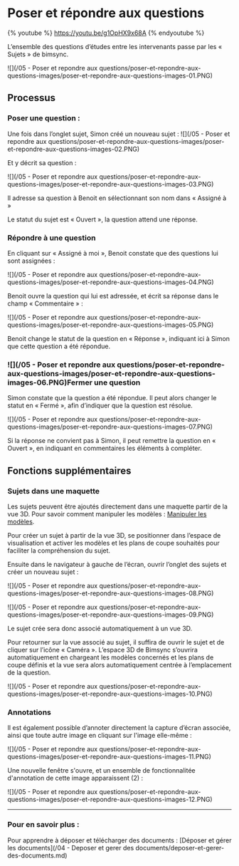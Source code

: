 # Poser et répondre aux questions

{% youtube %}
https://youtu.be/g1OpHX9x68A
{% endyoutube %}

L’ensemble des questions d’études entre les intervenants passe par les « Sujets » de bimsync.

![](/05 - Poser et repondre aux questions/poser-et-repondre-aux-questions-images/poser-et-repondre-aux-questions-images-01.PNG)


## Processus

### Poser une question :

Une fois dans l’onglet sujet, Simon créé un nouveau sujet :
![](/05 - Poser et repondre aux questions/poser-et-repondre-aux-questions-images/poser-et-repondre-aux-questions-images-02.PNG)

Et y décrit sa question :

![](/05 - Poser et repondre aux questions/poser-et-repondre-aux-questions-images/poser-et-repondre-aux-questions-images-03.PNG)

Il adresse sa question à Benoit en sélectionnant son nom dans « Assigné à »

Le statut du sujet est « Ouvert », la question attend une réponse.

### Répondre à une question

En cliquant sur « Assigné à moi », Benoit constate que des questions lui sont assignées :

![](/05 - Poser et repondre aux questions/poser-et-repondre-aux-questions-images/poser-et-repondre-aux-questions-images-04.PNG)

Benoit ouvre la question qui lui est adressée, et écrit sa réponse dans le champ « Commentaire » :

![](/05 - Poser et repondre aux questions/poser-et-repondre-aux-questions-images/poser-et-repondre-aux-questions-images-05.PNG)

Benoit change le statut de la question en « Réponse », indiquant ici à Simon que cette question a été répondue.

### ![](/05 - Poser et repondre aux questions/poser-et-repondre-aux-questions-images/poser-et-repondre-aux-questions-images-06.PNG)Fermer une question

Simon constate que la question a été répondue. Il peut alors changer le statut en « Fermé », afin d’indiquer que la question est résolue.

![](/05 - Poser et repondre aux questions/poser-et-repondre-aux-questions-images/poser-et-repondre-aux-questions-images-07.PNG)

Si la réponse ne convient pas à Simon, il peut remettre la question en « Ouvert », en indiquant en commentaires les éléments à compléter.

## Fonctions supplémentaires

### Sujets dans une maquette

Les sujets peuvent être ajoutés directement dans une maquette partir de la vue 3D. Pour savoir comment manipuler les modèles : [Manipuler les modèles](/02_PlateformeBIM/Manipuler-les-modeles.md).

Pour créer un sujet à partir de la vue 3D, se positionner dans l’espace de visualisation et activer les modèles et les plans de coupe souhaités pour faciliter la compréhension du sujet.

Ensuite dans le navigateur à gauche de l’écran, ouvrir l’onglet des sujets et créer un nouveau sujet :

![](/05 - Poser et repondre aux questions/poser-et-repondre-aux-questions-images/poser-et-repondre-aux-questions-images-08.PNG)

![](/05 - Poser et repondre aux questions/poser-et-repondre-aux-questions-images/poser-et-repondre-aux-questions-images-09.PNG)

Le sujet crée sera donc associé automatiquement à un vue 3D.

Pour retourner sur la vue associé au sujet, il suffira de ouvrir le sujet et de cliquer sur l’icône « Caméra ». L’espace 3D de Bimsync s’ouvrira automatiquement en chargeant les modèles concernés et les plans de coupe définis et la vue sera alors automatiquement centrée à l’emplacement de la question.

![](/05 - Poser et repondre aux questions/poser-et-repondre-aux-questions-images/poser-et-repondre-aux-questions-images-10.PNG)

### Annotations

Il est également possible d’annoter directement la capture d’écran associée, ainsi que toute autre image en cliquant sur l'image elle-même :

![](/05 - Poser et repondre aux questions/poser-et-repondre-aux-questions-images/poser-et-repondre-aux-questions-images-11.PNG)

Une nouvelle fenêtre s'ouvre, et un ensemble de fonctionnalitée d'annotation de cette image apparaissent (2) :

![](/05 - Poser et repondre aux questions/poser-et-repondre-aux-questions-images/poser-et-repondre-aux-questions-images-12.PNG)

---

### Pour en savoir plus :

Pour apprendre à déposer et télécharger des documents : [Déposer et gérer les documents](/04 - Deposer et gerer des documents/deposer-et-gerer-des-documents.md)
